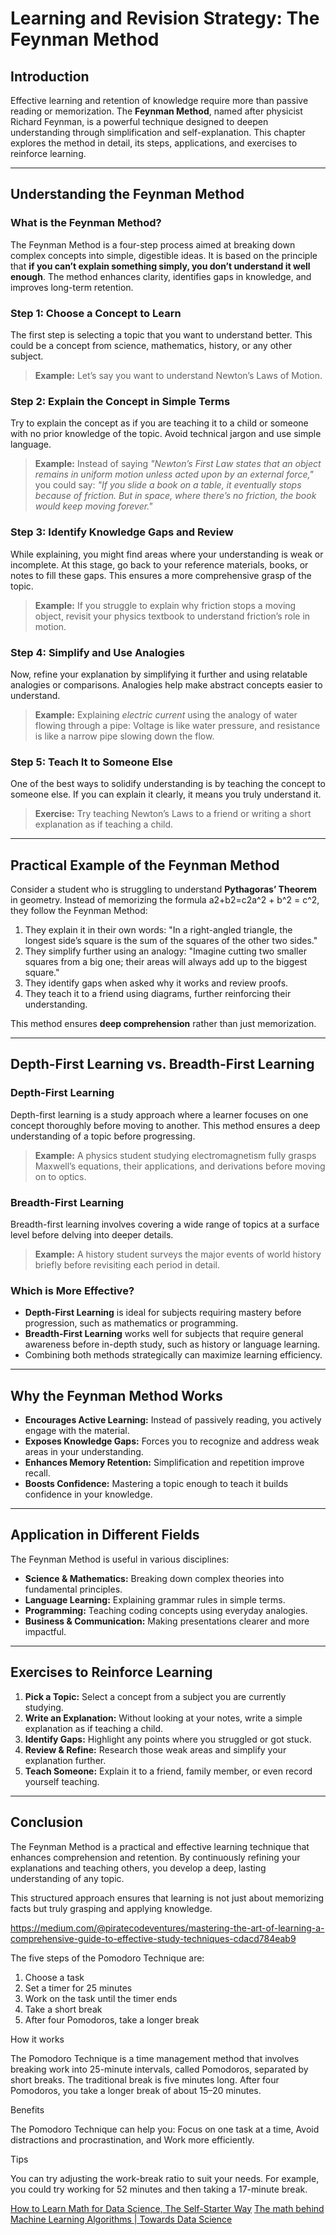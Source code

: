 # Learning and Revision Strategy: The Feynman Method

## Introduction

Effective learning and retention of knowledge require more than passive reading or memorization. The **Feynman Method**, named after physicist Richard Feynman, is a powerful technique designed to deepen understanding through simplification and self-explanation. This chapter explores the method in detail, its steps, applications, and exercises to reinforce learning.

---

## **Understanding the Feynman Method**

### **What is the Feynman Method?**

The Feynman Method is a four-step process aimed at breaking down complex concepts into simple, digestible ideas. It is based on the principle that **if you can’t explain something simply, you don’t understand it well enough**. The method enhances clarity, identifies gaps in knowledge, and improves long-term retention.

### **Step 1: Choose a Concept to Learn**

The first step is selecting a topic that you want to understand better. This could be a concept from science, mathematics, history, or any other subject.

> **Example:** Let’s say you want to understand Newton’s Laws of Motion.

### **Step 2: Explain the Concept in Simple Terms**

Try to explain the concept as if you are teaching it to a child or someone with no prior knowledge of the topic. Avoid technical jargon and use simple language.

> **Example:** Instead of saying _"Newton’s First Law states that an object remains in uniform motion unless acted upon by an external force,"_ you could say: _"If you slide a book on a table, it eventually stops because of friction. But in space, where there’s no friction, the book would keep moving forever."_

### **Step 3: Identify Knowledge Gaps and Review**

While explaining, you might find areas where your understanding is weak or incomplete. At this stage, go back to your reference materials, books, or notes to fill these gaps. This ensures a more comprehensive grasp of the topic.

> **Example:** If you struggle to explain why friction stops a moving object, revisit your physics textbook to understand friction’s role in motion.

### **Step 4: Simplify and Use Analogies**

Now, refine your explanation by simplifying it further and using relatable analogies or comparisons. Analogies help make abstract concepts easier to understand.

> **Example:** Explaining _electric current_ using the analogy of water flowing through a pipe: Voltage is like water pressure, and resistance is like a narrow pipe slowing down the flow.

### **Step 5: Teach It to Someone Else**

One of the best ways to solidify understanding is by teaching the concept to someone else. If you can explain it clearly, it means you truly understand it.

> **Exercise:** Try teaching Newton’s Laws to a friend or writing a short explanation as if teaching a child.

---

## **Practical Example of the Feynman Method**

Consider a student who is struggling to understand **Pythagoras’ Theorem** in geometry. Instead of memorizing the formula a2+b2=c2a^2 + b^2 = c^2, they follow the Feynman Method:

1. They explain it in their own words: "In a right-angled triangle, the longest side’s square is the sum of the squares of the other two sides."
2. They simplify further using an analogy: "Imagine cutting two smaller squares from a big one; their areas will always add up to the biggest square."
3. They identify gaps when asked why it works and review proofs.
4. They teach it to a friend using diagrams, further reinforcing their understanding.

This method ensures **deep comprehension** rather than just memorization.

---

## **Depth-First Learning vs. Breadth-First Learning**

### **Depth-First Learning**

Depth-first learning is a study approach where a learner focuses on one concept thoroughly before moving to another. This method ensures a deep understanding of a topic before progressing.

> **Example:** A physics student studying electromagnetism fully grasps Maxwell’s equations, their applications, and derivations before moving on to optics.

### **Breadth-First Learning**

Breadth-first learning involves covering a wide range of topics at a surface level before delving into deeper details.

> **Example:** A history student surveys the major events of world history briefly before revisiting each period in detail.

### **Which is More Effective?**

- **Depth-First Learning** is ideal for subjects requiring mastery before progression, such as mathematics or programming.
- **Breadth-First Learning** works well for subjects that require general awareness before in-depth study, such as history or language learning.
- Combining both methods strategically can maximize learning efficiency.

---

## **Why the Feynman Method Works**

- **Encourages Active Learning:** Instead of passively reading, you actively engage with the material.
- **Exposes Knowledge Gaps:** Forces you to recognize and address weak areas in your understanding.
- **Enhances Memory Retention:** Simplification and repetition improve recall.
- **Boosts Confidence:** Mastering a topic enough to teach it builds confidence in your knowledge.

---

## **Application in Different Fields**

The Feynman Method is useful in various disciplines:

- **Science & Mathematics:** Breaking down complex theories into fundamental principles.
- **Language Learning:** Explaining grammar rules in simple terms.
- **Programming:** Teaching coding concepts using everyday analogies.
- **Business & Communication:** Making presentations clearer and more impactful.

---

## **Exercises to Reinforce Learning**

1. **Pick a Topic:** Select a concept from a subject you are currently studying.
2. **Write an Explanation:** Without looking at your notes, write a simple explanation as if teaching a child.
3. **Identify Gaps:** Highlight any points where you struggled or got stuck.
4. **Review & Refine:** Research those weak areas and simplify your explanation further.
5. **Teach Someone:** Explain it to a friend, family member, or even record yourself teaching.

---

## **Conclusion**

The Feynman Method is a practical and effective learning technique that enhances comprehension and retention. By continuously refining your explanations and teaching others, you develop a deep, lasting understanding of any topic.

This structured approach ensures that learning is not just about memorizing facts but truly grasping and applying knowledge.

https://medium.com/@piratecodeventures/mastering-the-art-of-learning-a-comprehensive-guide-to-effective-study-techniques-cdacd784eab9

The five steps of the Pomodoro Technique are: 

1. Choose a task
2. Set a timer for 25 minutes
3. Work on the task until the timer ends
4. Take a short break
5. After four Pomodoros, take a longer break

How it works

The Pomodoro Technique is a time management method that involves breaking work into 25-minute intervals, called Pomodoros, separated by short breaks. The traditional break is five minutes long. After four Pomodoros, you take a longer break of about 15–20 minutes. 

Benefits

The Pomodoro Technique can help you: Focus on one task at a time, Avoid distractions and procrastination, and Work more efficiently. 

Tips

You can try adjusting the work-break ratio to suit your needs. For example, you could try working for 52 minutes and then taking a 17-minute break.

[How to Learn Math for Data Science, The Self-Starter Way](https://elitedatascience.com/learn-math-for-data-science)
[The math behind Machine Learning Algorithms | Towards Data Science](https://towardsdatascience.com/the-math-behind-machine-learning-algorithms-9c5e4c87fff/)





